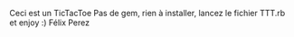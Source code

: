 Ceci est un TicTacToe
Pas de gem, rien à installer, lancez le fichier TTT.rb et enjoy :)
Félix Perez